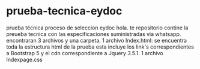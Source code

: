# prueba-tecnica-eydoc
prueba técnica proceso de seleccion eydoc 
hola. te repositorio contine la preueba tecnica con las especificaciones suministradas via whatsapp.
encontraran 3 archivos y una carpeta. 
1 archivo Index.html:
  se encuentra toda la estructura html de la prueba 
  esta incluye los link's correspondientes a Bootstrap 5 
  y el cdn correspondiente a Jquery 3.5.1.
1 archivo Indexpage.css 
